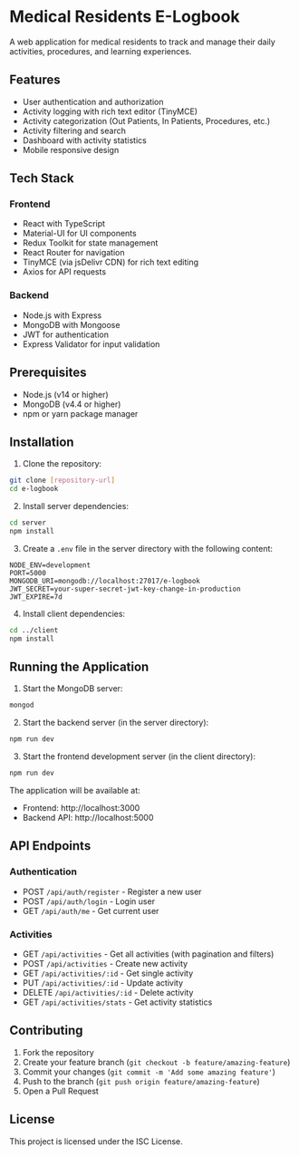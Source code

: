 # Medical Residents E-Logbook

A web application for medical residents to track and manage their daily activities, procedures, and learning experiences.

## Features

- User authentication and authorization
- Activity logging with rich text editor (TinyMCE)
- Activity categorization (Out Patients, In Patients, Procedures, etc.)
- Activity filtering and search
- Dashboard with activity statistics
- Mobile responsive design

## Tech Stack

### Frontend
- React with TypeScript
- Material-UI for UI components
- Redux Toolkit for state management
- React Router for navigation
- TinyMCE (via jsDelivr CDN) for rich text editing
- Axios for API requests

### Backend
- Node.js with Express
- MongoDB with Mongoose
- JWT for authentication
- Express Validator for input validation

## Prerequisites

- Node.js (v14 or higher)
- MongoDB (v4.4 or higher)
- npm or yarn package manager

## Installation

1. Clone the repository:
```bash
git clone [repository-url]
cd e-logbook
```

2. Install server dependencies:
```bash
cd server
npm install
```

3. Create a `.env` file in the server directory with the following content:
```
NODE_ENV=development
PORT=5000
MONGODB_URI=mongodb://localhost:27017/e-logbook
JWT_SECRET=your-super-secret-jwt-key-change-in-production
JWT_EXPIRE=7d
```

4. Install client dependencies:
```bash
cd ../client
npm install
```

## Running the Application

1. Start the MongoDB server:
```bash
mongod
```

2. Start the backend server (in the server directory):
```bash
npm run dev
```

3. Start the frontend development server (in the client directory):
```bash
npm run dev
```

The application will be available at:
- Frontend: http://localhost:3000
- Backend API: http://localhost:5000

## API Endpoints

### Authentication
- POST `/api/auth/register` - Register a new user
- POST `/api/auth/login` - Login user
- GET `/api/auth/me` - Get current user

### Activities
- GET `/api/activities` - Get all activities (with pagination and filters)
- POST `/api/activities` - Create new activity
- GET `/api/activities/:id` - Get single activity
- PUT `/api/activities/:id` - Update activity
- DELETE `/api/activities/:id` - Delete activity
- GET `/api/activities/stats` - Get activity statistics

## Contributing

1. Fork the repository
2. Create your feature branch (`git checkout -b feature/amazing-feature`)
3. Commit your changes (`git commit -m 'Add some amazing feature'`)
4. Push to the branch (`git push origin feature/amazing-feature`)
5. Open a Pull Request

## License

This project is licensed under the ISC License.

